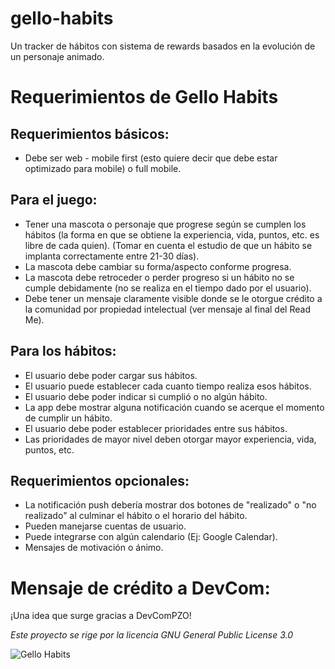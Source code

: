 # gello-habits
Un tracker de hábitos con sistema de rewards basados en la evolución de un personaje animado.

# Requerimientos de Gello Habits

## Requerimientos básicos:
* Debe ser web - mobile first (esto quiere decir que debe estar optimizado para mobile) o full mobile.

## Para el juego:
* Tener una mascota o personaje que progrese según se cumplen los hábitos (la forma en que se obtiene la experiencia, vida, puntos, etc. es libre de cada quien). (Tomar en cuenta el estudio de que un hábito se implanta correctamente entre 21-30 días).
* La mascota debe cambiar su forma/aspecto conforme progresa.
* La mascota debe retroceder o perder progreso si un hábito no se cumple debidamente (no se realiza en el tiempo dado por el usuario).
* Debe tener un mensaje claramente visible donde se le otorgue crédito a la comunidad por propiedad intelectual (ver mensaje al final del Read Me).

## Para los hábitos:
* El usuario debe poder cargar sus hábitos.
* El usuario puede establecer cada cuanto tiempo realiza esos hábitos.
* El usuario debe poder indicar si cumplió o no algún hábito.
* La app debe mostrar alguna notificación cuando se acerque el momento de cumplir un hábito.
* El usuario debe poder establecer prioridades entre sus hábitos.
* Las prioridades de mayor nivel deben otorgar mayor experiencia, vida, puntos, etc.

## Requerimientos opcionales:
* La notificación push debería mostrar dos botones de "realizado" o "no realizado" al culminar el hábito o el horario del hábito.
* Pueden manejarse cuentas de usuario.
* Puede integrarse con algún calendario (Ej: Google Calendar).
* Mensajes de motivación o ánimo.


# Mensaje de crédito a DevCom:

¡Una idea que surge gracias a DevComPZO!

*Este proyecto se rige por la licencia GNU General Public License 3.0*


![Gello Habits](https://github.com/devcompzo/gello-habits/tree/main/assets/Readme/readme.png?raw=true) 

